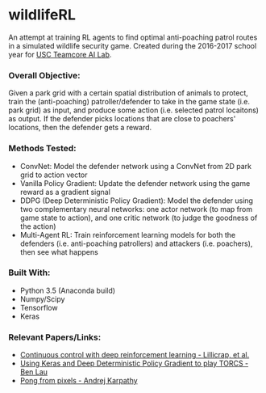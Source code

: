 # wildlifeRL

An attempt at training RL agents to find optimal anti-poaching patrol
routes in a simulated wildlife security game. Created during
the 2016-2017 school year for [USC Teamcore AI Lab](http://teamcore.usc.edu/people/Gsg/index.html).

### Overall Objective:
Given a park grid with a certain spatial distribution of animals to protect,
train the (anti-poaching) patroller/defender to take in the game state (i.e. park grid)
as input, and produce some action (i.e. selected patrol locaitons) as output.
If the defender picks locations that are close to poachers' locations, 
then the defender gets a reward.

### Methods Tested:
* ConvNet: Model the defender network using a ConvNet from 2D park grid to action vector
* Vanilla Policy Gradient: Update the defender network using the game reward as a gradient signal
* DDPG (Deep Deterministic Policy Gradient): Model the defender using two complementary neural networks:
one actor network (to map from game state to action), and one critic network (to judge the goodness of the action)
* Multi-Agent RL: Train reinforcement learning models for both the defenders (i.e. anti-poaching patrollers) and attackers (i.e. poachers), then see what happens

### Built With:
* Python 3.5 (Anaconda build)
* Numpy/Scipy
* Tensorflow
* Keras

### Relevant Papers/Links:
* [Continuous control with deep reinforcement learning - Lillicrap, et al.](https://arxiv.org/abs/1509.02971)
* [Using Keras and Deep Deterministic Policy Gradient to play TORCS - Ben Lau](https://yanpanlau.github.io/2016/10/11/Torcs-Keras.html)
* [Pong from pixels - Andrej Karpathy](http://karpathy.github.io/2016/05/31/rl/)